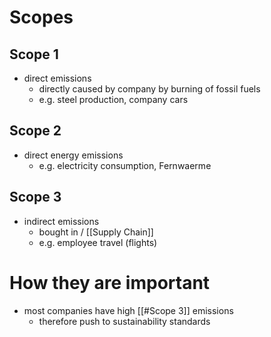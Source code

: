 # Scopes
## Scope 1
- direct emissions
	- directly caused by company by burning of fossil fuels
	- e.g. steel production, company cars
## Scope 2
- direct energy emissions
	- e.g. electricity consumption, Fernwaerme
## Scope 3
- indirect emissions
	- bought in / [[Supply Chain]]
	- e.g. employee travel (flights)
# How they are important
- most companies have high [[#Scope 3]] emissions
	- therefore push to sustainability standards